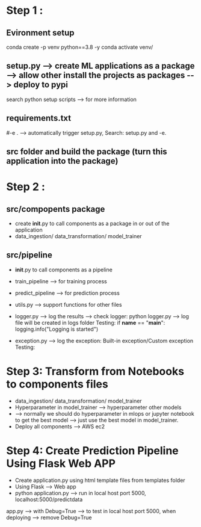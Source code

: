 # Step 1  :

## Evironment setup
conda create -p venv python==3.8 -y
conda activate venv/

## setup.py --> create ML applications as a package --> allow other install the projects as packages --> deploy to pypi
search python setup scripts --> for more information

## requirements.txt
#-e . --> automatically trigger setup.py, Search: setup.py and -e. 

## src folder and build the package (turn this application into the package)


# Step 2 :

## src/compopents package
- create __init__.py to call components as a package in or out of the application
- data_ingestion/ data_transformation/ model_trainer

## src/pipeline
- __init__.py to call components as a pipeline
- train_pipeline --> for training process
- predict_pipeline --> for prediction process
- utils.py --> support functions for other files
- logger.py --> log the results --> check logger: python logger.py --> log file will be created in logs folder
Testing:
if __name__ == "__main__":
    logging.info("Logging is started")

- exception.py --> log the exception: Built-in exception/Custom exception
Testing:


# Step 3: Transform from Notebooks to components files
- data_ingestion/ data_transformation/ model_trainer
- Hyperparameter in model_trainer --> hyperparameter other models 
- --> normally we should do hyperparameter in mlops or jupyter notebook to get the best model --> just use the best model in model_trainer.
- Deploy all components --> AWS ec2

# Step 4: Create Prediction Pipeline Using Flask Web APP
- Create application.py using html template files from templates folder
- Using Flask --> Web app 
- python application.py --> run in local host port 5000, localhost:5000/predictdata

app.py --> with Debug=True --> to test in local host port 5000, when deploying --> remove Debug=True 

